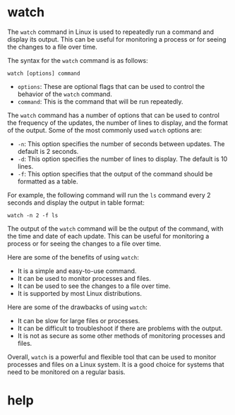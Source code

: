 # watch

The `watch` command in Linux is used to repeatedly run a command and display its output. This can be useful for monitoring a process or for seeing the changes to a file over time.

The syntax for the `watch` command is as follows:

```
watch [options] command
```

* `options`: These are optional flags that can be used to control the behavior of the `watch` command.
* `command`: This is the command that will be run repeatedly.

The `watch` command has a number of options that can be used to control the frequency of the updates, the number of lines to display, and the format of the output. Some of the most commonly used `watch` options are:

* `-n`: This option specifies the number of seconds between updates. The default is 2 seconds.
* `-d`: This option specifies the number of lines to display. The default is 10 lines.
* `-f`: This option specifies that the output of the command should be formatted as a table.

For example, the following command will run the `ls` command every 2 seconds and display the output in table format:

```
watch -n 2 -f ls
```

The output of the `watch` command will be the output of the command, with the time and date of each update. This can be useful for monitoring a process or for seeing the changes to a file over time.

Here are some of the benefits of using `watch`:

* It is a simple and easy-to-use command.
* It can be used to monitor processes and files.
* It can be used to see the changes to a file over time.
* It is supported by most Linux distributions.

Here are some of the drawbacks of using `watch`:

* It can be slow for large files or processes.
* It can be difficult to troubleshoot if there are problems with the output.
* It is not as secure as some other methods of monitoring processes and files.

Overall, `watch` is a powerful and flexible tool that can be used to monitor processes and files on a Linux system. It is a good choice for systems that need to be monitored on a regular basis.

# help 

```

```

